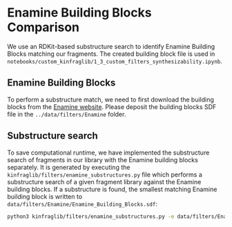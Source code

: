 # Enamine Building Blocks Comparison
We use an RDKit-based substructure search to identify Enamine Building Blocks matching our fragments. 
The created building block file is used in 
`notebooks/custom_kinfraglib/1_3_custom_filters_synthesizability.ipynb`. 

## Enamine Building Blocks
To perform a substructure match, we need to first download the building blocks from the [Enamine website](https://enamine.net/building-blocks/building-blocks-catalog). Please deposit the building blocks SDF file in the `../data/filters/Enamine` folder. 


## Substructure search 
To save computational runtime, we have implemented the substructure search of fragments in our library with the Enamine building blocks separately. It is generated by executing the `kinfraglib/filters/enamine_substructures.py` file which performs a substructure search of a given fragment library against the Enamine building blocks. If a substructure is found, the smallest matching Enamine building block is written to `data/filters/Enamine/Enamine_Building_Blocks.sdf`:  
```bash
python3 kinfraglib/filters/enamine_substructures.py -e data/filters/Enamine/Enamine_Building_Blocks.sdf -f data/fragment_library -o data/filters/Enamine/Enamine_Building_Blocks.sdf
```
